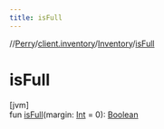 ```yaml
---
title: isFull
---
```

//[Perry](../../../index.html)/[client.inventory](../index.html)/[Inventory](index.html)/[isFull](is-full.html)



# isFull



[jvm]\
fun [isFull](is-full.html)(margin: [Int](https://kotlinlang.org/api/latest/jvm/stdlib/kotlin/-int/index.html) = 0): [Boolean](https://kotlinlang.org/api/latest/jvm/stdlib/kotlin/-boolean/index.html)




